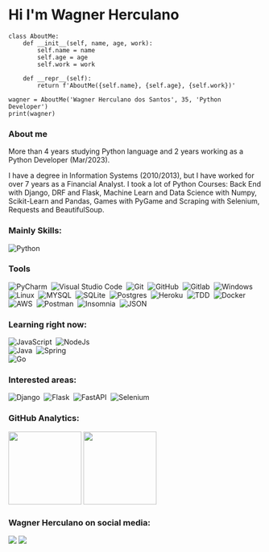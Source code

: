 # Hi I'm Wagner Herculano

```
class AboutMe:
    def __init__(self, name, age, work):
        self.name = name
        self.age = age
        self.work = work
    
    def __repr__(self):
        return f'AboutMe({self.name}, {self.age}, {self.work})'

wagner = AboutMe('Wagner Herculano dos Santos', 35, 'Python Developer')
print(wagner)
```

### About me
<p>
    More than 4 years studying Python language and 2 years working as a Python Developer (Mar/2023).
<p>
    I have a degree in Information Systems (2010/2013), but I have worked for over 7 years as a Financial Analyst.
    I took a lot of Python Courses: Back End with Django, DRF and Flask, Machine Learn and Data Science with Numpy, Scikit-Learn and Pandas, Games with PyGame and Scraping with Selenium, Requests and BeautifulSoup.

### Mainly Skills:

![Python](https://img.shields.io/badge/Python-05122A?style=for-the-badge&logo=python&logoColor=1572B6)&nbsp;

### Tools
![PyCharm](https://img.shields.io/badge/PyCharm-05122A?style=for-the-badge&logo=pycharm&logoColor=007ACC)&nbsp;
![Visual Studio Code](https://img.shields.io/badge/-Visual%20Studio%20Code-05122A?style=for-the-badge&logo=visual-studio-code&logoColor=007ACC)&nbsp;
![Git](https://img.shields.io/badge/-Git-05122A?style=for-the-badge&logo=git)&nbsp;
![GitHub](https://img.shields.io/badge/-GitHub-05122A?style=for-the-badge&logo=github)&nbsp;
![Gitlab](https://img.shields.io/badge/GitLab-05122A?style=for-the-badge&logo=gitlab&logoColor=white)&nbsp;
![Windows](https://img.shields.io/badge/-Windows-05122A?style=for-the-badge&logo=windows)&nbsp;
![Linux](https://img.shields.io/badge/-linux-05122a?style=for-the-badge&logo=linux)&nbsp;
![MYSQL](https://img.shields.io/badge/-MYSQL-05122A?style=for-the-badge&logo=MYSQL)&nbsp;
![SQLite](https://img.shields.io/badge/SQLite-05122A?style=for-the-badge&logo=sqlite&logoColor=007ACC)&nbsp;
![Postgres](https://img.shields.io/badge/PostgreSQL-05122A?style=for-the-badge&logo=postgresql&logoColor=007ACC)&nbsp;
![Heroku](https://img.shields.io/badge/Heroku-05122a?style=for-the-badge&logo=heroku&logoColor=007ACC)&nbsp;
![TDD](https://img.shields.io/badge/tdd-05122A?style=for-the-badge&logo=tdd&logoColor=007ACC)&nbsp;
![Docker](https://img.shields.io/badge/docker-05122A?style=for-the-badge&logo=docker)&nbsp;
![AWS](https://img.shields.io/badge/Amazon_AWS-05122A?style=for-the-badge&logo=amazon-aws&logoColor=white)&nbsp;
![Postman](https://img.shields.io/badge/Postman-05122A?style=for-the-badge&logo=postman&logoColor=white)&nbsp;
![Insomnia](https://img.shields.io/badge/Insomnia-05122A?style=for-the-badge&logo=Insomnia&logoColor=white)&nbsp;
![JSON](https://img.shields.io/badge/JSON-05122A?style=for-the-badge&logo=json&logoColor=white)&nbsp;

### Learning right now:
![JavaScript](https://img.shields.io/badge/-JavaScript-05122A?style=for-the-badge&logo=javascript)&nbsp;
![NodeJs](https://img.shields.io/badge/Node.js-05122A?style=for-the-badge&logo=node.js&logoColor=white)    
![Java](https://img.shields.io/badge/Java-05122A?style=for-the-badge&logo=java&logoColor=white)&nbsp;
![Spring](https://img.shields.io/badge/Spring-05122A?style=for-the-badge&logo=spring&logoColor=white)    
![Go](https://img.shields.io/badge/Go-05122A?style=for-the-badge&logo=go&logoColor=white)&nbsp;

### Interested areas:
![Django](https://img.shields.io/badge/Django-05122A?style=for-the-badge&logo=django&logoColor=white)&nbsp;
![Flask](https://img.shields.io/badge/Flask-05122A?style=for-the-badge&logo=flask&logoColor=white)&nbsp;
![FastAPI](https://img.shields.io/badge/FastAPI-05122A?style=for-the-badge&logo=fastapi)&nbsp;
![Selenium](https://img.shields.io/badge/Selenium-05122A?style=for-the-badge&logo=selenium)&nbsp;

### GitHub Analytics:

<p align="left">
  <img height="145em" src="https://github-readme-stats-eight-theta.vercel.app/api?username=wherculano&show_icons=true&theme=midnight-purple"/>
  <img height="145em" src="https://github-readme-stats-eight-theta.vercel.app/api/top-langs/?username=wherculano&layout=compact&langs_count=8&theme=midnight-purple"/>
</p>

### Wagner Herculano on social media:

<a href="https://linkedin.com/in/wagner-herculano"><img src="https://img.shields.io/badge/-Wagner%20Herculano-0077B5?style=for-the-badge&logo=Linkedin&logoColor=white"/></a>
<a href="mailto:wagherculano@hotmail.com"><img src="https://img.shields.io/badge/-wagherculano@hotmail.com-0078D4?style=for-the-badge&logo=microsoft-outlook&logoColor=white"/>
    </a>
